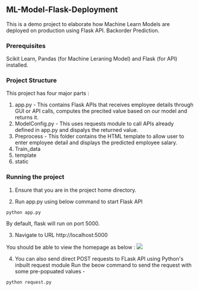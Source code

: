 ## ML-Model-Flask-Deployment
This is a demo project to elaborate how Machine Learn Models are deployed on production using Flask API.
Backorder Prediction. 

### Prerequisites
Scikit Learn, Pandas (for Machine Leraning Model) and Flask (for API) installed.

### Project Structure
This project has four major parts :
1. app.py - This contains Flask APIs that receives employee details through GUI or API calls, computes the precited value based on our model and returns it.
2. ModelConfig.py - This uses requests module to call APIs already defined in app.py and dispalys the returned value.
3. Preprocess - This folder contains the HTML template to allow user to enter employee detail and displays the predicted employee salary.
4. Train_data 
5. template
6. static

### Running the project
1. Ensure that you are in the project home directory. 

2. Run app.py using below command to start Flask API
```
python app.py
```
By default, flask will run on port 5000.

3. Navigate to URL http://localhost:5000

You should be able to view the homepage as below :
<img src="https://github.com/Adi1729/Machine-Learning-Materials/blob/master/backorder_api.png">

4. You can also send direct POST requests to FLask API using Python's inbuilt request module
Run the beow command to send the request with some pre-popuated values -
```
python request.py
```

